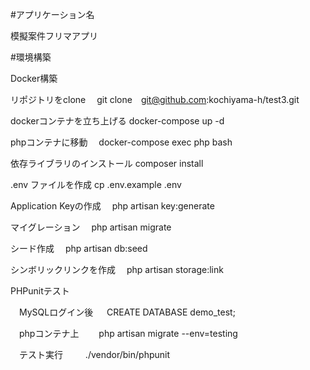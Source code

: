 #アプリケーション名

模擬案件フリマアプリ

#環境構築

Docker構築

リポジトリをclone 　git clone　git@github.com:kochiyama-h/test3.git

dockerコンテナを立ち上げる docker-compose up -d

phpコンテナに移動 　docker-compose exec php bash

依存ライブラリのインストール composer install

.env ファイルを作成 cp .env.example .env

Application Keyの作成 　php artisan key:generate

マイグレーション 　php artisan migrate

シード作成 　php artisan db:seed

シンボリックリンクを作成 　php artisan storage:link

PHPunitテスト

　MySQLログイン後 　 CREATE DATABASE demo_test;

　phpコンテナ上 　　php artisan migrate --env=testing

　テスト実行 　　 ./vendor/bin/phpunit

